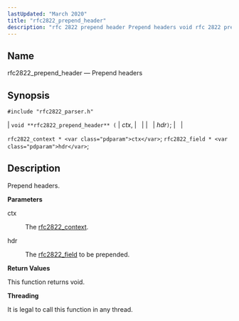 ```yaml
---
lastUpdated: "March 2020"
title: "rfc2822_prepend_header"
description: "rfc 2822 prepend header Prepend headers void rfc 2822 prepend header ctx hdr rfc 2822 context ctx rfc 2822 field hdr Prepend headers ctx The rfc 2822 context hdr The rfc 2822 field to be prepended This function returns void It is legal to call this function in any thread..."
---
```


<a name="apis.rfc2822_prepend_headers"></a> 
## Name

rfc2822_prepend_header — Prepend headers

## Synopsis

`#include "rfc2822_parser.h"`

| `void **rfc2822_prepend_header** (` | <var class="pdparam">ctx</var>, |   |
|   | <var class="pdparam">hdr</var>`)`; |   |

`rfc2822_context * <var class="pdparam">ctx</var>`;
`rfc2822_field * <var class="pdparam">hdr</var>`;<a name="idp58786928"></a> 
## Description

Prepend headers.

**<a name="idp58788128"></a> Parameters**

<dl class="variablelist">

<dt>ctx</dt>

<dd>

The [rfc2822_context](/momentum/3/3-api/structs-rfc-2822-context).

</dd>

<dt>hdr</dt>

<dd>

The [rfc2822_field](/momentum/3/3-api/structs-rfc-2822-field) to be prepended.

</dd>

</dl>

**<a name="idp58794112"></a> Return Values**

This function returns void.

**<a name="idp58795024"></a> Threading**

It is legal to call this function in any thread.